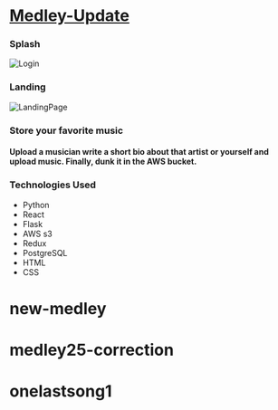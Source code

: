 
# [Medley-Update](https://medley-sesh-12ff9a74e2af.herokuapp.com/)

### Splash 
![Login]()


### Landing
![LandingPage]()


### Store your favorite music
#### Upload a musician write a short bio about that artist or yourself and upload music. Finally, dunk it in the AWS bucket.

 ### Technologies Used
 * Python
 * React
 * Flask
 * AWS s3
 * Redux
 * PostgreSQL
 * HTML
 * CSS
# new-medley
# medley25-correction
# onelastsong1
